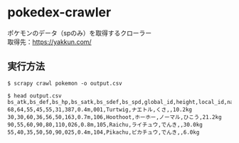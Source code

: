 # pokedex-crawler

ポケモンのデータ（spのみ）を取得するクローラー<br>
取得先：https://yakkun.com/

## 実行方法
```
$ scrapy crawl pokemon -o output.csv
```
```
$ head output.csv
bs_atk,bs_def,bs_hp,bs_satk,bs_sdef,bs_spd,global_id,height,local_id,name_en,name_ja,type1,type2,weight
68,64,55,45,55,31,387,0.4m,001,Turtwig,ナエトル,くさ,,10.2kg
30,30,60,36,56,50,163,0.7m,106,Hoothoot,ホーホー,ノーマル,ひこう,21.2kg
90,55,60,90,80,110,026,0.8m,105,Raichu,ライチュウ,でんき,,30.0kg
55,40,35,50,50,90,025,0.4m,104,Pikachu,ピカチュウ,でんき,,6.0kg
```
